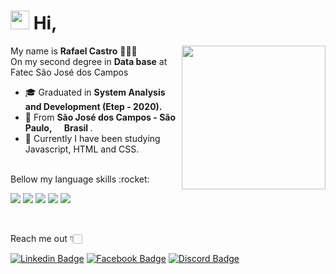 <h1><img src="https://emojis.slackmojis.com/emojis/images/1570211625/6611/wave-animated.gif?1570211625" width="30"/> Hi, </h1>
<img align='right' src="https://media.giphy.com/media/M9gbBd9nbDrOTu1Mqx/giphy.gif" width="230">

My name is **Rafael Castro** 👨🏻‍🎓 <br>
On my second degree in **Data base** at Fatec São José dos Campos
- 🎓 Graduated in **System Analysis and Development (Etep - 2020).** 
- 📍 From <b> São José dos Campos - São Paulo, <img src="https://image.flaticon.com/icons/svg/197/197386.svg" width="13"/> Brasil </b>.
- 📖 Currently I have been studying Javascript, HTML and CSS.
<br>
Bellow my language skills :rocket:
<p>
  <img src="https://img.shields.io/badge/javascript%20-%23323330.svg?&style=for-the-badge&logo=javascript&logoColor=%23F7DF1E"/>
  <img src="https://img.shields.io/badge/react_native%20-%2320232a.svg?&style=for-the-badge&logo=react&logoColor=%2361DAFB"/>
  <img src="https://img.shields.io/badge/github%20-%23121011.svg?&style=for-the-badge&logo=github&logoColor=white"/>
  <img src="https://img.shields.io/badge/CSS3-1572B6?style=for-the-badge&logo=css3&logoColor=white"/> 
  <img src="https://img.shields.io/badge/HTML5-E34F26?style=for-the-badge&logo=html5&logoColor=white"/>  
</p>
<br>

Reach me out 👇🏻 <br>

[![Linkedin Badge](https://img.shields.io/badge/-LinkedIn-0e76a8?style=flat&logo=Linkedin&logoColor=white)](https://www.linkedin.com/in/rafaelcastrow/)
[![Facebook Badge](https://img.shields.io/badge/Facebook-1877F2?style=flat&logo=facebook&logoColor=white)](https://www.facebook.com/rphcastro)
[![Discord Badge](https://img.shields.io/badge/Discord-7289DA?style=flat&logo=discord&logoColor=white)](https://rafaw#9639)

